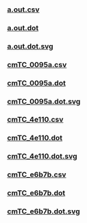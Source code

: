 ### [a.out.csv](a.out.csv)
### [a.out.dot](a.out.dot)
### [a.out.dot.svg](a.out.dot.svg)
### [cmTC_0095a.csv](cmTC_0095a.csv)
### [cmTC_0095a.dot](cmTC_0095a.dot)
### [cmTC_0095a.dot.svg](cmTC_0095a.dot.svg)
### [cmTC_4e110.csv](cmTC_4e110.csv)
### [cmTC_4e110.dot](cmTC_4e110.dot)
### [cmTC_4e110.dot.svg](cmTC_4e110.dot.svg)
### [cmTC_e6b7b.csv](cmTC_e6b7b.csv)
### [cmTC_e6b7b.dot](cmTC_e6b7b.dot)
### [cmTC_e6b7b.dot.svg](cmTC_e6b7b.dot.svg)
